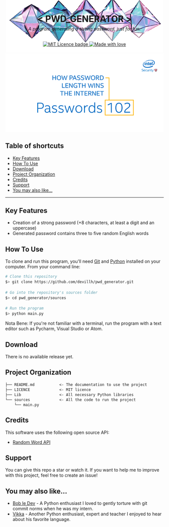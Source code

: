 <div style="text-align:center; margin-top: -7em; margin-bottom: -5em;">

![spinning crystals](https://raw.githubusercontent.com/devillh/pwd_generator/main/assets/spinning_crystals.gif)
</div>
<h1 style="text-align:center; margin-top: -5em; margin-bottom: -0.5em">
    < PWD_GENERATOR >
</h1>
<h6 style="text-align:center">A program generating a strong password, just for fun.</h6>

<div style="text-align:center; margin-bottom: 1.5em; margin-top: 2em">
  <a href="https://lbesson.mit-license.org/">
      <img src="https://img.shields.io/badge/License-MIT-blue.svg" alt="MIT Licence badge">
  </a>
  <a href="https://github.com/devillh">
      <img src="https://img.shields.io/badge/Made%20with-💛-674ea7" alt="Made with love">
  </a>
</div>
<div style="text-align:center">

![password length security](https://raw.githubusercontent.com/devillh/pwd_generator/main/assets/password_length_security.gif)
</div>


## Table of shortcuts


- [Key Features](#key-features)
- [How To Use](#how-to-use)
- [Download](#download)
- [Project Organization](#project-organization)
- [Credits](#credits)
- [Support](#support)
- [You may also like...](#you-may-also-like)


---


## Key Features


* Creation of a strong password (+8 characters, at least a digit and an uppercase)
* Generated password contains three to five random English words


## How To Use


To clone and run this program, you'll need [Git](https://git-scm.com) and [Python](https://www.python.org/downloads/) installed on your computer. From your command line:

```bash
# Clone this repository
$> git clone https://github.com/devillh/pwd_generator.git

# Go into the repository's sources folder
$> cd pwd_generator/sources

# Run the program
$> python main.py
```

Nota Bene: If you're not familiar with a terminal, run the program with a text editor such as Pycharm, Visual Studio or Atom.


## Download


There is no available release yet.


## Project Organization


    ├── README.md           <- The documentation to use the project
    ├── LICENCE             <- MIT licence
    ├── Lib                 <- All necessary Python libraries
    └── sources             <- All the code to run the project
        └── main.py


## Credits


This software uses the following open source API:

- [Random Word API](https://github.com/RazorSh4rk/random-word-api)


## Support


You can give this repo a star or watch it. If you want to help me to improve with this project, feel free to create an issue!


## You may also like...


- [Bob le Dev](https://github.com/MatthieuRochette) - A Python enthusiast I loved to gently torture with git commit norms when he was my intern.
- [Vikka](https://github.com/Vikka) - Another Python enthusiast, expert and teacher I enjoyed to hear about his favorite language.